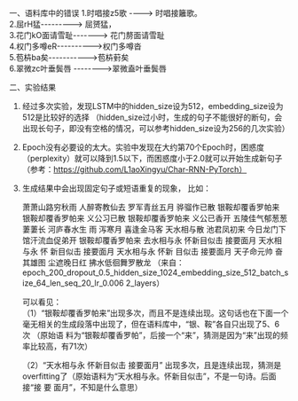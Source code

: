 
一、语料库中的错误
1.时唱接z5歌 ----> 时唱接籬歌。 <br>
2.屈rH猛--------->  屈赟猛，    <br>
3.花门kO面请雪耻-------> 花门剺面请雪耻  <br>
4.权门多噂eR---------->权门多噂沓  <br>
5.苞枿ba矣----------->苞枿薱矣   <br>
6.翠微zc叶垂鬓唇  -------->翠微盍叶垂鬓唇 <br>

二、实验结果

1. 经过多次实验，发现LSTM中的hidden_size设为512，embedding_size设为512是比较好的选择
  （hidden_size过小时，生成的句子不能很好的断句，会出现长句子，即没有空格的情况，可以参考hidden_size设为256的几次实验）

2. Epoch没有必要设的太大。实验中发现在大约第70个Epoch时，困惑度（perplexity）就可以降到1.5以下，而困惑度小于2.0就可以开始生成新句子
  （参考：https://github.com/L1aoXingyu/Char-RNN-PyTorch）

3. 生成结果中会出现固定句子或短语重复的现象， 比如：

    萧萧山路穷秋雨 人醉寄教仙去 罗军青丝五月 骅骝作已散 银鞍却覆香罗帕来 银鞍却覆香罗帕来 义公习已散 银鞍却覆香罗帕来 义公已香开 五陵佳气郁葱葱萋萋长       河庐春水生 雨     泻寒月 喜逢金马客 天水相与散 池君凤初来 今日龙门下 馆汗流血促弟开 银鞍却覆香罗帕来 去水相与永 怀新目似击 接要面月 天水相与永 怀     新目似击 接要面月 天水相与永 怀新     目似击 接要面月 天子命元帅 奋其雄图  尘遮晚日红 拂水低徊舞罗散龙
   （来自：epoch_200_dropout_0.5_hidden_size_1024_embedding_size_512_batch_size_64_len_seq_20_lr_0.006 2_layers）

   可以看见：  
  （1）“银鞍却覆香罗帕来”出现多次，而且不是连续出现。这句话也在下面一个毫无相关的生成段落中出现了，但在语料库中，“银、鞍”各自只出现了5、6  次  （原始语        料为“银鞍却覆香罗帕”，后接一个“来”，猜测是因为“来”出现的频率比较高，有71次）
  
	（2）“天水相与永 怀新目似击 接要面月” 出现多次，且是连续出现，猜测是overfitting了（原始语料为“天水相与永。怀新目似击”，不是一句诗。后面接“接     要        面月”，不知是什么意思）

